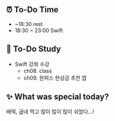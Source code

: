 ## ⏰  To-Do Time
- ~18:30 rest 
- 18:30 ~ 23:00 Swift

## 📖 To-Do Study
- Swift 강좌 수강
    - ch08. class
    - ch09. 원피스 현상금 추천 앱
    

## ✨ What was special today?
배떡, 굽네 먹고 많이 많이 많이 쉬었다...!